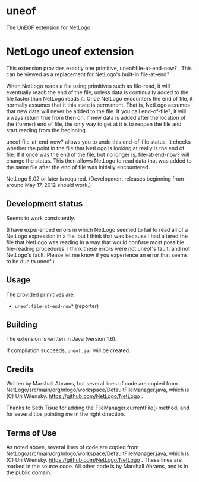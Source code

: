 uneof
=====

The UnEOF extension for NetLogo. 

# NetLogo uneof extension

This extension provides exactly one primitive, uneof:file-at-end-now? .  This can be viewed as a replacement for NetLogo's built-in file-at-end?

When NetLogo reads a file using primitives such as file-read, it will eventually reach the end of the file, unless data is continually added to the file faster than NetLogo reads it.  Once NetLogo encounters the end of file, it normally assumes that it this state is permanent.  That is, NetLogo assumes that new data will never be added to the file.  If you call end-of-file?, it will always return true from then on.  If new data is added after the location of the (former) end of file, the only way to get at it is to reopen the file and start reading from the beginning.

uneof:file-at-end-now? allows you to undo this end-of-file status.  It checks whether the point in the file that NetLogo is looking at really is the end of file.  If it once was the end of the file, but no longer is, file-at-end-now? will change the status.  This then allows NetLogo to read data that was added to the same file after the end of file was initially encountered.  

NetLogo 5.02 or later is required.  (Development releases beginning from around May 17, 2012 should work.)

## Development status

Seems to work consistently.  

(I have experienced errors in which NetLogo seemed to fail to read all of a NetLogo expression in a file, but I think that was because I had altered the file that NetLogo was reading in a way that would confuse most possible file-reading procedures.  I think these errors were not uneof's fault, and not NetLogo's fault.  Please let me know if you experience an error that seems to be due to uneof.)

## Usage

The provided primitives are:

 * `uneof:file-at-end-now?` (reporter)


## Building

The extension is written in Java (version 1.6).

If compilation succeeds, `uneof.jar` will be created.

## Credits

Written by Marshall Abrams, but several lines of code are copied from NetLogo/src/main/org/nlogo/workspace/DefaultFileManager.java, which is (C) Uri Wilensky. https://github.com/NetLogo/NetLogo .

Thanks to Seth Tisue for adding the FileManager.currentFile() method, and for several tips pointing me in the right direction.  

## Terms of Use

As noted above, several lines of code are copied from NetLogo/src/main/org/nlogo/workspace/DefaultFileManager.java, which is (C) Uri Wilensky. https://github.com/NetLogo/NetLogo .  These lines are marked in the source code.  All other code is by Marshall Abrams, and is in the public domain.
